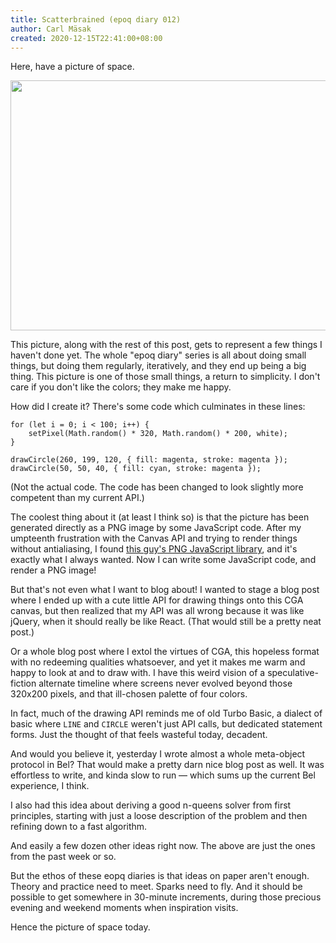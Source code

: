 ```yaml
---
title: Scatterbrained (epoq diary 012)
author: Carl Mäsak
created: 2020-12-15T22:41:00+08:00
---
```

Here, have a picture of space.

<img src="http://strangelyconsistent.org/blog/images/cga-space.png" width="640" height="400">

This picture, along with the rest of this post, gets to represent a few things I haven't done yet.
The whole "epoq diary" series is all about doing small things, but doing them regularly, iteratively, and they end up being a big thing.
This picture is one of those small things, a return to simplicity.
I don't care if you don't like the colors; they make me happy.

How did I create it?
There's some code which culminates in these lines:

<pre><code>for (let i = 0; i &lt; 100; i++) {
    setPixel(Math.random() * 320, Math.random() * 200, white);
}

drawCircle(260, 199, 120, { fill: magenta, stroke: magenta });
drawCircle(50, 50, 40, { fill: cyan, stroke: magenta });</code></pre>

(Not the actual code.
The code has been changed to look slightly more competent than my current API.)

The coolest thing about it (at least I think so) is that the picture has been generated directly as a PNG image by some JavaScript code.
After my umpteenth frustration with the Canvas API and trying to render things without antialiasing, I found [this guy's PNG JavaScript library](https://www.xarg.org/2010/03/generate-client-side-png-files-using-javascript/), and it's exactly what I always wanted.
Now I can write some JavaScript code, and render a PNG image!

But that's not even what I want to blog about!
I wanted to stage a blog post where I ended up with a cute little API for drawing things onto this CGA canvas, but then realized that my API was all wrong because it was like jQuery, when it should really be like React.
(That would still be a pretty neat post.)

Or a whole blog post where I extol the virtues of CGA, this hopeless format with no redeeming qualities whatsoever, and yet it makes me warm and happy to look at and to draw with.
I have this weird vision of a speculative-fiction alternate timeline where screens never evolved beyond those 320x200 pixels, and that ill-chosen palette of four colors.

In fact, much of the drawing API reminds me of old Turbo Basic, a dialect of basic where `LINE` and `CIRCLE` weren't just API calls, but dedicated statement forms.
Just the thought of that feels wasteful today, decadent.

And would you believe it, yesterday I wrote almost a whole meta-object protocol in Bel?
That would make a pretty darn nice blog post as well.
It was effortless to write, and kinda slow to run &mdash; which sums up the current Bel experience, I think.

I also had this idea about deriving a good n-queens solver from first principles, starting with just a loose description of the problem and then refining down to a fast algorithm.

And easily a few dozen other ideas right now.
The above are just the ones from the past week or so.

But the ethos of these eopq diaries is that ideas on paper aren't enough.
Theory and practice need to meet.
Sparks need to fly.
And it should be possible to get somewhere in 30-minute increments, during those precious evening and weekend moments when inspiration visits.

Hence the picture of space today.
